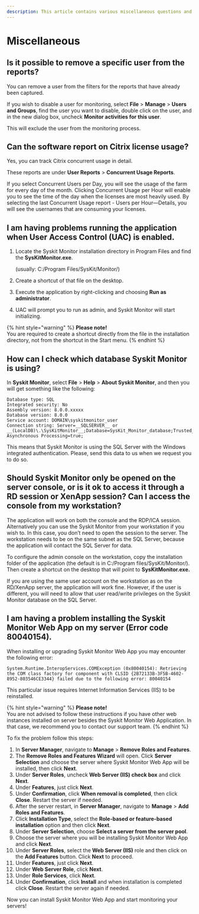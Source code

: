 ```yaml
---
description: This article contains various miscellaneous questions and answers related to Syskit Monitor.
---
```


# Miscellaneous

## Is it possible to remove a specific user from the reports?

You can remove a user from the filters for the reports that have already been captured.

If you wish to disable a user for monitoring, select **File** &gt; **Manage** &gt; **Users and Groups**, find the user you want to disable, double click on the user, and in the new dialog box, uncheck **Monitor activities for this user**.

This will exclude the user from the monitoring process.

## Can the software report on Citrix license usage?

Yes, you can track Citrix concurrent usage in detail.

These reports are under **User Reports** &gt; **Concurrent Usage Reports**.

If you select Concurrent Users per Day, you will see the usage of the farm for every day of the month. Clicking Concurrent Usage per Hour will enable you to see the time of the day when the licenses are most heavily used. By selecting the last Concurrent Usage report - Users per Hour—Details, you will see the usernames that are consuming your licenses.

## I am having problems running the application when User Access Control \(UAC\) is enabled.

1. Locate the Syskit Monitor installation directory in Program Files and find the **SysKitMonitor.exe**.   

   \(usually: C:/Program Files/SysKit/Monitor/\)

2. Create a shortcut of that file on the desktop.
3. Execute the application by right-clicking and choosing **Run as administrator**.
4. UAC will prompt you to run as admin, and Syskit Monitor will start initializing.

{% hint style="warning" %}
**Please note!**  
You are required to create a shortcut directly from the file in the installation directory, not from the shortcut in the Start menu.
{% endhint %}

## How can I check which database Syskit Monitor is using?

In **Syskit Monitor**, select **File** &gt; **Help** &gt; **About Syskit Monitor**, and then you will get something like the following:

```text
Database type: SQL  
Integrated security: No  
Assembly version: 8.0.0.xxxxx  
Database version: 8.0.0  
Service account: DOMAIN\syskitmonitor_user  
Connection string: Server=__SQLSERVER__ or __(LocalDB)\.\SysKitMonitor__;Database=SysKit_Monitor_database;Trusted_Connection=yes; Asynchronous Processing=true;
```

This means that Syskit Monitor is using the SQL Server with the Windows integrated authentication. Please, send this data to us when we request you to do so.

## Should Syskit Monitor only be opened on the server console, or is it ok to access it through a RD session or XenApp session? Can I access the console from my workstation?

The application will work on both the console and the RDP/ICA session.  
Alternatively you can use the Syskit Monitor from your workstation if you wish to. In this case, you don’t need to open the session to the server. The workstation needs to be on the same subnet as the SQL Server, because the application will contact the SQL Server for data.

To configure the admin console on the workstation, copy the installation folder of the application \(the default is in C:/Program files/SysKit/Monitor/\). Then create a shortcut on the desktop that will point to **SysKitMonitor.exe.**

If you are using the same user account on the workstation as on the RD/XenApp server, the application will work fine. However, if the user is different, you will need to allow that user read/write privileges on the Syskit Monitor database on the SQL Server.

## I am having a problem installing the Syskit Monitor Web App on my server \(Error code 80040154\).

When installing or upgrading Syskit Monitor Web App you may encounter the following error:

```text
System.Runtime.InteropServices.COMException (0x80040154): Retrieving the COM class factory for component with CLSID {2B72133B-3F5B-4602-8952-803546CE3344} failed due to the following error: 80040154
```

This particular issue requires Internet Information Services \(IIS\) to be reinstalled. 

{% hint style="warning" %}
**Please note!**  
You are not advised to follow these instructions if you have other web instances installed on server besides the Syskit Monitor Web Application. In that case, we recommend you to contact our support team.
{% endhint %}

To fix the problem follow this steps:

1. In **Server Manager**, navigate to **Manage** &gt; **Remove Roles and Features**.
2. The **Remove Roles and Features Wizard** will open. Click **Server Selection** and choose the server where Syskit Monitor Web App will be installed, then click **Next**.
3. Under **Server Roles**, uncheck **Web Server \(IIS\) check box** and click **Next**.
4. Under **Features**, just click **Next**.
5. Under **Confirmation**, click **When removal is completed**, then click **Close**. Restart the server if needed.
6. After the server restart, in **Server Manager**, navigate to **Manage** &gt; **Add Roles and Features**.
7. Click **Installation Type**, select the **Role-based or feature-based installation** option and then click **Next**.
8. Under **Server Selection**, choose **Select a server from the server pool**.
9. Choose the server where you will be installing Syskit Monitor Web App and click **Next**.
10. Under **Server Roles**, select the **Web Server \(IIS\)** role and then click on the **Add Features** button. Click **Next** to proceed.
11. Under **Features**, just click **Next**.
12. Under **Web Server Role**, click **Next**.
13. Under **Role Services**, click **Next**.
14. Under **Confirmation**, click **Install** and when installation is completed click **Close**. Restart the server again if needed.

Now you can install Syskit Monitor Web App and start monitoring your servers!

